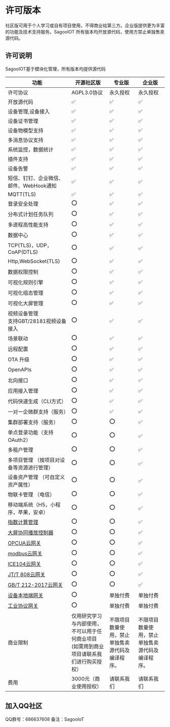 # 许可版本

社区版可用于个人学习或自有项目使用，不得商业给第三方。企业版提供更为丰富的功能及技术支持服务。SagooIOT 所有版本均开放源代码，使用方禁止单独售卖源代码。

## 许可说明

SagooIOT基于模块化管理，所有版本均提供源代码

| 功能                                     | 开源社区版                                               | 专业版                    | 企业版                      |
|----------------------------------------|-----------------------------------------------------|------------------------|--------------------------|
| 许可协议                                   | AGPL3.0协议                                           | 永久授权	                  | 永久授权	                    |
| 开放源代码                                  | ✅                                                   | ✅                      | ✅                        |
| 设备管理,设备接入                              | ✅                                                   | ✅                      | ✅                        |
| 设备证书管理                                 | ✅                                                   | ✅                      | ✅                        |
| 设备物模型支持                                | ✅                                                   | ✅                      | ✅                        |
| 多消息协议支持                                | ✅                                                   | ✅                      | ✅                        |
| 系统监控，数据统计                              | ✅                                                   | ✅                      | ✅                        |
| 插件支持                                   | ✅                                                   | ✅                      | ✅                        |
| 设备告警                                   | ✅                                                   | ✅                      | ✅                        |
| 短信、钉钉、企业微信、邮件、WebHook通知                | ✅                                                   | ✅                      | ✅                        |
| MQTT(TLS)                              | ✅                                                   | ✅                      | ✅                        |
| 登录安全处理                                 |  ⭕                                                  | ✅                      | ✅                        |
| 分布式计划任务队列                              | ⭕                                                   | ✅                      | ✅                        |
| 多进程高性能支持                               | ⭕                                                   | ✅                      | ✅                        |
| 数据中心                                   | ⭕                                                   | ✅                      | ✅                        |
| TCP(TLS)，UDP，CoAP(DTLS)                | ⭕                                                   | ✅                      | ✅                        |
| Http,WebSocket(TLS)                    | ⭕                                                   | ✅                      | ✅                        |
| 数据权限控制                                 | ⭕                                                   | ✅                      | ✅                        |
| 可视化规则引擎                                | ⭕                                                   | ✅                      | ✅                        |
| 可视化组态管理                                | ⭕                                                   | ✅                      | ✅                        |
| 可视化大屏管理                                | ⭕                                                   | ✅                      | ✅                        |
| 视频设备管理<br/>支持GBT/28181视频设备接入           | ⭕                                                   | ✅                      | ✅                        |
| 场景联动                                   | ⭕                                                   | ✅                      | ✅                        |
| 远程配置                                   | ⭕                                                   | ✅                      | ✅                        |
| OTA 升级                                 | ⭕                                                   | ✅                      | ✅                        |
| OpenAPIs                               | ⭕                                                   | ✅                      | ✅                        |
| 北向接口                                   | ⭕                                                   | ✅                      | ✅                        |
| 应用接入管理                                 | ⭕                                                   |  ✅                       | ✅                        |
| 代码快速生成（CLI方式）                          | ⭕                                                   | ✅                      | ✅                        |
| 一对一企微群支持（服务）                           | ⭕                                                   | ✅                      | ✅                        |
| 集群部署支持（服务）                             | ⭕                                                   | ⭕                       | ✅                        |
| 单点登录功能（支持OAuth2）                       | ⭕                                                   | ⭕                      | ✅                        |
| 多租户管理                                  | ⭕                                                   | ⭕                      | ✅                        |
| 多项目管理 （按项目对设备等资源进行管理）                  | ⭕                                                   | ⭕                      | ✅                        |
| 设备资产管理 （可自定义资产属性）                      | ⭕                                                   | ⭕                      | ✅                        |
| 物联卡管理 （电信）                             | ⭕                                                   | ⭕                      | ✅                        |
| 移动端系统（H5，小程序，苹果，安卓）                    | ⭕                                                   | ⭕                      | ✅                        |
| [指数计算管理](../datahub/totalIndex)        | ⭕                                                   | ⭕                      | ✅                        |
| [大屏协同播放控制器](../extended/lsc)           | ⭕                                                   | ⭕                      | ✅                        |
| [OPCUA云网关](../extended/opcua)          | ⭕                                                   | ⭕                      | ✅                        |
| [modbus云网关](../extended/modbus)        | ⭕                                                   | ⭕                      | ✅                        |
| [ICE104云网关](../extended/ice104)        | ⭕                                                   | ⭕                      | ✅                        |
| [JT/T 808云网关](../extended/jt808)       | ⭕                                                   | ⭕                      | ✅                        |
| [GB/T 212-2017云网关](../extended/gbt212) | ⭕                                                   | ⭕                      | ✅                        |
| [设备本地端网关](../extended/gw)              | ⭕                                                   | 单独付费                   | 单独付费                     |
| [工业协议网关](支持200种协议)                     | ⭕                                                   | 单独付费                   | 单独付费                     |
| 商业限制                                   | 仅用研究学习与内部使用，不可以用于任何商业项目 <br />(如需用到商业项目请联系我们进行购买授权） | 不限项目数量使用，禁止单独售卖源代码及编译程序。 | 不限项目数量使用，禁止单独售卖源代码及编译程序。 |
| 费用                                     | 3000元（商业使用授权）                                       | 请联系我们                  | 请联系我们                    |


## 加入QQ社区
QQ群号：686637608
备注：SagooIoT


